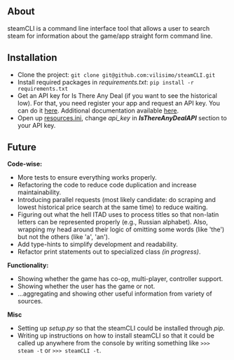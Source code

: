 ## About
steamCLI is a command line interface tool that allows a user to search steam 
for information about the game/app straight form command line. 

## Installation
- Clone the project: `git clone git@github.com:vilisimo/steamCLI.git`
- Install required packages in _requirements.txt_: `pip install -r 
requirements.txt`
- Get an API key for Is There Any Deal (if you want to see the historical 
low). For that, you need register your app and request an API key. You can do
 it [here](https://isthereanydeal.com/apps/new/). Additional documentation 
 available [here](http://docs.itad.apiary.io/#introduction/your-apps).
- Open up [resources.ini](../../tree/master/steamCLI/resources.ini), change 
  _api_key_ in **_IsThereAnyDealAPI_** section to your API key. 
 
## Future
**Code-wise:**
 - More tests to ensure everything works properly.
 - Refactoring the code to reduce code duplication and increase maintainability.
 - Introducing parallel requests (most likely candidate: do scraping and 
 lowest historical price search at the same time) to reduce waiting.
 - Figuring out what the hell ITAD uses to process titles so that non-latin letters 
 can be represented properly (e.g., Russian alphabet). Also, wrapping my head around 
 their logic of omitting some words (like 'the') but not the others (like 'a', 'an').
 - Add type-hints to simplify development and readability.
 - Refactor print statements out to specialized class _(in progress)_.

**Functionality:**
 - Showing whether the game has co-op, multi-player, controller support.
 - Showing whether the user has the game or not.
 - ...aggregating and showing other useful information from variety of sources.
 
**Misc**
 - Setting up _setup.py_ so that the steamCLI could be installed through _pip_.
 - Writing up instructions on how to install steamCLI so that it could be 
 called up anywhere from the console by writing something like `>>> steam -t`
  or `>>> steamCLI -t`.

